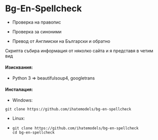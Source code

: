 # Bg-En-Spellcheck

- Проверка на правопис

- Проверка за синоними

- Превод от Англииски на Български и обратно

Скрипта събира информация от няколко сайта и я представя в четим вид 

#### Изисквания:

- Python 3 => beautifulsoup4, googletrans

#### Инсталация:

- Windows:

```
git clone https://github.com/ihatemodels/bg-en-spellcheck
```

- Linux:

- ```
  git clone https://github.com/ihatemodels/bg-en-spellcheck
  cd bg-en-spellcheck
  ```
